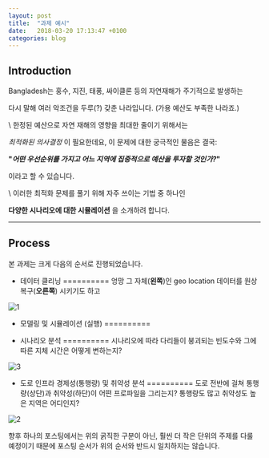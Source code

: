 ```yaml
---
layout: post
title:  "과제 예시"
date:   2018-03-20 17:13:47 +0100
categories: blog
---
```


Introduction
--------

Bangladesh는 홍수, 지진, 태풍, 싸이클론 등의 자연재해가 주기적으로 발생하는

다시 말해 여러 악조건을 두루(?) 갖춘 나라입니다. (가용 예산도 부족한 나라죠.)

\\
한정된 예산으로 자연 재해의 영향을 최대한 줄이기 위해서는

*최적화된 의사결정* 이 필요한데요, 이 문제에 대한 궁극적인 물음은 결국:

**"*어떤 우선순위를 가지고 어느 지역에 집중적으로 예산을 투자할 것인가?*"**


이라고 할 수 있습니다.

\\
이러한 최적화 문제를 풀기 위해 자주 쓰이는 기법 중 하나인

**다양한 시나리오에 대한 시뮬레이션** 을 소개하려 합니다.

- - -

Process
---------
본 과제는 크게 다음의 순서로 진행되었습니다.

- 데이터 클리닝
==========
엉망 그 자체(**왼쪽**)인 geo location 데이터를 원상복구(**오른쪽**) 시키기도 하고

![1](https://user-images.githubusercontent.com/37578231/37669467-3263bf14-2c67-11e8-8c2a-9e32f334d396.png)

- 모델링 및 시뮬레이션 (실행)
==========


- 시나리오 분석
==========
시나리오에 따라 다리들이 붕괴되는 빈도수와 그에 따른 지체 시간은 어떻게 변하는지?

![3](https://user-images.githubusercontent.com/37578231/37670215-09be41f4-2c69-11e8-9baf-a475876a6ba6.png)



- 도로 인프라 경제성(통행량) 및 취약성 분석
==========
도로 전반에 걸쳐 통행량(상단)과 취약성(하단)이 어떤 프로파일을 그리는지? 통행량도 많고 취약성도 높은 지역은 어디인지?

![2](https://user-images.githubusercontent.com/37578231/37669671-bd8f215a-2c67-11e8-9062-511a89f58984.png)


향후 하나의 포스팅에서는 위의 굵직한 구분이 아닌,
훨씬 더 작은 단위의 주제를 다룰 예정이기 때문에
포스팅 순서가 위의 순서와 반드시 일치하지는 않습니다.
